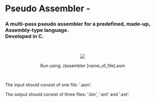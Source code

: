 <!DOCTYPE html>
<html>

<head>
  
<h1>Pseudo Assembler - </h1>
<h3>A multi-pass pseudo assembler for a predefined, made-up, Assembly-type language.<br>Developed in C.</h3>

</head>

<body>

<br>
<p align="center" width="100%">
<img style="margin-left: auto; margin-right: auto;" src="https://contribute.geeksforgeeks.org/wp-content/uploads/assem.png">
</p>

<p align="center">Run using ./assembler [name_of_file].asm</p>
<br>
<p>The input should consist of one file: '.asm'.</p>
<p>The output should consist of three files: '.bin', '.ent' and '.ext'. </p>

</body>
</html>
